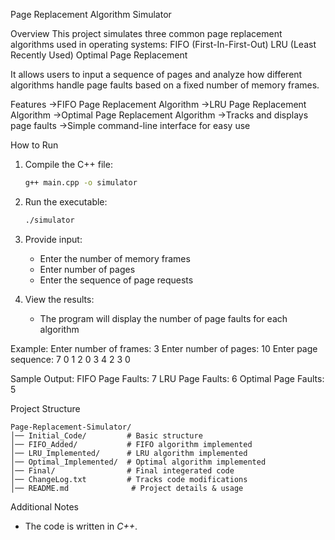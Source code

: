 Page Replacement Algorithm Simulator

Overview
This project simulates three common page replacement algorithms used in operating systems:
FIFO (First-In-First-Out)
LRU (Least Recently Used)
Optimal Page Replacement

It allows users to input a sequence of pages and analyze how different algorithms handle page faults based on a fixed number of memory frames.

Features
->FIFO Page Replacement Algorithm
->LRU Page Replacement Algorithm
->Optimal Page Replacement Algorithm
->Tracks and displays page faults
->Simple command-line interface for easy use

How to Run
1. Compile the C++ file:
   ```sh
   g++ main.cpp -o simulator
   ```
2. Run the executable:
   ```sh
   ./simulator
   ```
3. Provide input:
   - Enter the number of memory frames
   - Enter number of pages
   - Enter the sequence of page requests
     
5. View the results:
   - The program will display the number of page faults for each algorithm

Example:
Enter number of frames: 3
Enter number of pages: 10
Enter page sequence: 7 0 1 2 0 3 4 2 3 0

Sample Output:
FIFO Page Faults: 7
LRU Page Faults: 6
Optimal Page Faults: 5


Project Structure
```
Page-Replacement-Simulator/
│── Initial_Code/         # Basic structure 
│── FIFO_Added/           # FIFO algorithm implemented
│── LRU_Implemented/      # LRU algorithm implemented
│── Optimal_Implemented/  # Optimal algorithm implemented
│── Final/                # Final integerated code 
│── ChangeLog.txt         # Tracks code modifications
│── README.md              # Project details & usage
```

Additional Notes
- The code is written in *C++*.


